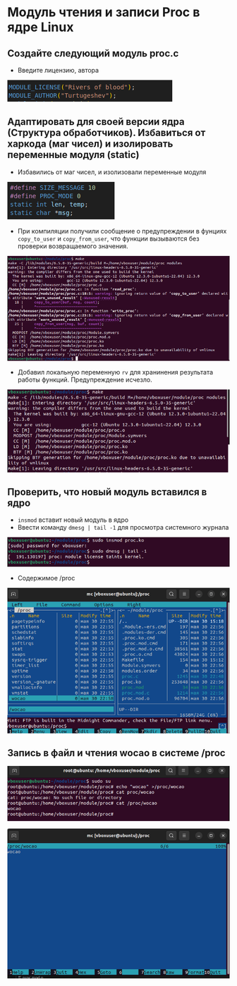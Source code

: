 # Модуль чтения и записи Proc в ядре Linux  
## Cоздайте следующий модуль proc.c
- Введите лицензию, автора

![](images/1.png)   
## Адаптировать для своей версии ядра (Структура обработчиков). Избавиться от харкода (маг чисел) и изолировать переменные модуля (static)
- Избавились от маг чисел, и изолизовали переменные модуля  

![](images/2.png)   
- При компиляции получили сообщение о предупреждении в фунциях `copy_to_user` и `copy_from_user`, что  функции вызываются без проверки возвращаемого значения.

![](images/3.png)   
- Добавил локальную переменную `rv` для хранинения результата работы функций. Предупреждение исчезло.  

![](images/6.png)   

## Проверить, что новый модуль вставился в ядро  
- `insmod` вставит новый модуль в ядро  
- Ввести команду `dmesg | tail -1` для просмотра системного журнала  

![](images/7.png)    
- Содержимое /proc  

![](images/4.png)  
## Запись в файл и чтения wocao в системе /proc
![](images/5.png)  


![](images/8.png)  